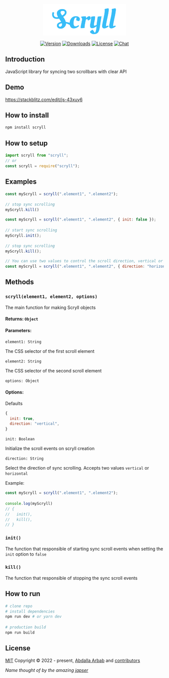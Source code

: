 <p align="center">
  <img src="assets/logo.svg?sanitize=true" alt="Scryll" title="Scryll" height="100" />
</p>

<p align="center">
  <a href="www.npmjs.com/package/scryll"><img src="https://img.shields.io/npm/v/scryll" alt="Version"></a>
  <a href="www.npmjs.com/package/scryll"><img src="https://img.shields.io/npm/dm/scryll" alt="Downloads"></a>
  <a href="https://github.com/the94air/scryll/blob/master/LICENSE"><img src="https://img.shields.io/github/license/the94air/scryll.svg?sanitize=true" alt="License"></a>
  <a href="https://discord.gg/rtFnkyY5Cy"><img src="https://img.shields.io/badge/chat-on%20discord-7289da.svg?sanitize=true" alt="Chat"></a>
</p>

## Introduction
JavaScript library for syncing two scrollbars with clear API

## Demo
https://stackblitz.com/edit/js-43xuy6

## How to install
```bash
npm install scryll
```

## How to setup
```js
import scryll from "scryll";
// or
const scryll = require("scryll");
```

## Examples
```js
const myScryll = scryll(".element1", ".element2");

// stop sync scrolling
myScryll.kill()
```

```js
const myScryll = scryll(".element1", ".element2", { init: false });

// start sync scrolling
myScryll.init();

// stop sync scrolling
myScryll.kill();
```

```js
// You can use two values to control the scroll direction, vertical or horizontal
const myScryll = scryll(".element1", ".element2", { direction: "horizontal" }); // default is vertical
```

## Methods

### `scryll(element1, element2, options)`
The main function for making Scryll objects

#### Returns: `Object`

#### Parameters:

`element1: String`

The CSS selector of the first scroll element

`element2: String`

The CSS selector of the second scroll element

`options: Object`

#### Options:

Defaults

```js
{
  init: true,
  direction: "vertical",
}
```

`init: Boolean`

Initialize the scroll events on scryll creation

`direction: String`

Select the direction of sync scrolling. Accepts two values `vertical` or `horizontal`

Example:
```js
const myScryll = scryll(".element1", ".element2");

console.log(myScryll)
// {
//   init(),
//   kill(),
// }
```

### `init()`
The function that responsible of starting sync scroll events when setting the `init` option to `false`

### `kill()`
The function that responsible of stopping the sync scroll events

## How to run
```bash
# clone repo
# install dependencies
npm run dev # or yarn dev

# production build
npm run build
```

## License
[MIT](https://github.com/the94air/scryll/blob/main/LICENSE) Copyright © 2022 - present, [Abdalla Arbab](https://abdalla.js.org) and [contributors](https://github.com/the94air/scryll/graphs/contributors)

*Name thought of by the amazing [japser](https://github.com/jxpsert)*
